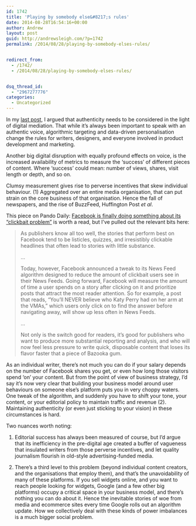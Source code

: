 ```yaml
---
id: 1742
title: 'Playing by somebody else&#8217;s rules'
date: 2014-08-28T16:54:16+00:00
author: Andrew
layout: post
guid: http://andrewsleigh.com/?p=1742
permalink: /2014/08/28/playing-by-somebody-elses-rules/


redirect_from:
  - /1742/
  - /2014/08/28/playing-by-somebody-elses-rules/


dsq_thread_id:
  - "2967277776"
categories:
  - Uncategorized
---
```

In my [last post](/2014/08/14/your-brand-is-not-my-friend_name/), I argued that authenticity needs to be considered in the light of digital mediation. That while it&#8217;s always been important to speak with an authentic voice, algorithmic targeting and data-driven personalisation change the rules for writers, designers, and everyone involved in product development and marketing.

Another big digital disruption with equally profound effects on voice, is the increased availability of metrics to measure the &#8216;success&#8217; of different pieces of content. Where &#8216;success&#8217; could mean: number of views, shares, visit length or depth, and so on.

Clumsy measurement gives rise to perverse incentives that skew individual behaviour. (1) Aggregated over an entire media organisation, that can put strain on the core business of that organisation. Hence the fall of newspapers, and the rise of BuzzFeed, Huffington Post _et al_.<!--more-->

This piece on Pando Daily: [Facebook is finally doing something about its “clickbait problem”](http://pando.com/2014/08/25/facebook-is-finally-doing-something-about-its-clickbait-problem/) is worth a read, but I&#8217;ve pulled out the relevant bits here:

> As publishers know all too well, the stories that perform best on Facebook tend to be listicles, quizzes, and irresistibly clickable headlines that often lead to stories with little substance.
> 
> &#8230;
> 
> Today, however, Facebook announced a tweak to its News Feed algorithm designed to reduce the amount of clickbait users see in their News Feeds. Going forward, Facebook will measure the amount of time a user spends on a story after clicking on it and prioritize posts that attract the most reader attention. So for example, a post that reads, “You’ll NEVER believe who Katy Perry had on her arm at the VMAs,” which users only click on to find the answer before navigating away, will show up less often in News Feeds.
> 
> &#8230;
> 
> Not only is the switch good for readers, it’s good for publishers who want to produce more substantial reporting and analysis, and who will now feel less pressure to write quick, disposable content that loses its flavor faster that a piece of Bazooka gum.

As an individual writer, there&#8217;s not much you can do if your salary depends on the number of Facebook shares you get, or even how long those visitors spend &#8216;on&#8217; your content. But from the point of view of business strategy, I&#8217;d say it&#8217;s now very clear that building your business model around user behaviours on someone else&#8217;s platform puts you in very choppy waters. One tweak of the algorithm, and suddenly you have to shift your tone, your content, or your editorial policy to maintain traffic and revenue (2). Maintaining authenticity (or even just sticking to your vision) in these circumstances is hard.

Two nuances worth noting:

1. Editorial success has always been measured of course, but I&#8217;d argue that its inefficiency in the pre-digital age created a buffer of vagueness that insulated writers from those perverse incentives, and let quality journalism flourish in old-style advertising-funded media.

2. There&#8217;s a third level to this problem (beyond individual content creators, and the organisations that employ them), and that&#8217;s the unavoidability of many of these platforms. If you sell widgets online, and you want to reach people looking for widgets, Google (and a few other big platforms) occupy a critical space in your business model, and there&#8217;s nothing you can do about it. Hence the inevitable stories of woe from media and ecommerce sites every time Google rolls out an algorithm update. How we collectively deal with these kinds of power imbalances is a much bigger social problem.